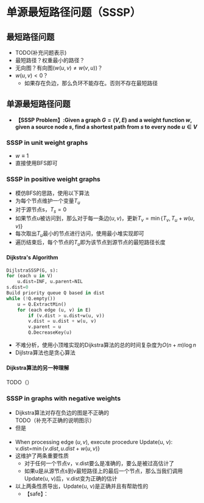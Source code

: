 # 单源最短路径问题（SSSP）
## 最短路径问题
+ TODO(补充问题表示)
+ 最短路径？权重最小的路径？
+ 无向图？有向图($w(u, v)\not =w(v, u)$)？
+ $w(u, v)<0$？
  + 如果存在负边，那么负环不能存在。否则不存在最短路径

## 单源最短路径问题
+ **【SSSP Problem】:Given a graph $G=(V, E)$ and a weight function $w$, given a source node $s$, find a shortest path from $s$ to every node $u\in V$**

### SSSP in unit weight graphs
+ $w\equiv 1$
+ 直接使用BFS即可

### SSSP in positive weight graphs
+ 模仿BFS的思路，使用以下算法
+ 为每个节点维护一个变量$T_u$
+ 对于源节点s，$T_s=0$
+ 如果节点u被访问到，那么对于每一条边$(u, v)$，更新$T_v=\min\{T_v, T_u+w(u, v)\}$
+ 每次取出$T_u$最小的节点进行访问，使用最小堆实现即可
+ 遍历结束后，每个节点的$T_u$即为该节点到源节点的最短路径长度

#### Dijkstra's Algorithm
```python
DijlstraSSSP(G, s):
for (each u in V)
    u.dist=INF, u.parent=NIL
s.dist=0
Build priority queue Q based in dist
while (!Q.empty())
    u = Q.ExtractMin()
    for (each edge (u, v) in E)
        if (v.dist > u.dist+w(u, v))
        v.dist = u.dist + w(u, v)
        v.parent = u
        Q.DecreaseKey(u)
```
+ 不难分析，使用小顶堆实现的Dijkstra算法的总的时间复杂度为$O(n+m)\log n$
+ Dijlstra算法也是贪心算法

#### Dijkstra算法的另一种理解
TODO（）

### SSSP in graphs with negative weights
+ Dijkstra算法对存在负边的图是不正确的  
  TODO（补充不正确的说明图示）
+ 但是
#### 
+ When processing edge $(u, v)$, execute procedure Update(u, v): v.dist=$\min\{v.dist, u.dist+w(u, v)\}$
+ 这维护了两条重要性质
  + 对于任何一个节点v，v.dist要么是准确的，要么是被过高估计了
  + 如果u是从源节点s到v最短路径上的最后一个节点，那么当我们调用Update(u, v)后，v.dist变为正确的估计
+ 以上两条性质导出，Update(u, v)是正确并且有帮助性的
  + 【safe】：